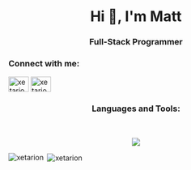 <h1 align="center">Hi 👋, I'm Matt</h1>
<h3 align="center">Full-Stack Programmer</h3>

<h3 align="left">Connect with me:</h3>
<p align="left">
<a href="https://dev.to/xetarion" target="blank"><img align="center" src="https://raw.githubusercontent.com/rahuldkjain/github-profile-readme-generator/master/src/images/icons/Social/devto.svg" alt="xetarion" height="30" width="40" /></a>
<a href="https://twitter.com/xetarion_" target="blank"><img align="center" src="https://raw.githubusercontent.com/rahuldkjain/github-profile-readme-generator/master/src/images/icons/Social/twitter.svg" alt="xetarion_" height="30" width="40" /></a>
</p>

<h3 align="center">Languages and Tools:</h3>
&nbsp;
<p align="center"><img src="https://skillicons.dev/icons?i=vscode,py,js,nodejs,electron,lua,go,flask,figma,cs,express,netlify,mongodb,discord,bots,,qt,git,github,cloudflare,html,css&perline=7" width=""/></p>

<p><img align="left" src="https://github-readme-stats.vercel.app/api/top-langs?username=xetarion&show_icons=true&locale=en&layout=compact&theme=dark" alt="xetarion" /></p>

<p>&nbsp;<img align="center" src="https://github-readme-stats.vercel.app/api?username=xetarion&show_icons=true&locale=en&theme=dark" alt="xetarion" /></p>

